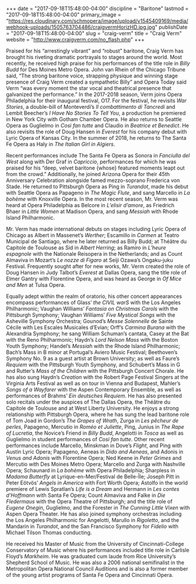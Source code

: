 +++
date = "2017-09-18T15:48:00-04:00"
discipline = "Baritone"
lastmod = "2017-09-18T15:48:00-04:00"
primary_image = "https://res.cloudinary.com/schmopera/image/upload/v1545409169/media/webhook-uploads/1505763704486/craigvermHorizHD.jpg.jpg"
publishDate = "2017-09-18T15:48:00-04:00"
slug = "craig-verm"
title = "Craig Verm"
website = "http://www.craigverm.com/no_flash.php"
+++

Praised for his “arrestingly vibrant” and “robust” baritone, Craig Verm has brought his riveting dramatic portrayals to stages around the world. Most recently, he received high praise for his performances of the title role in *Billy Budd* for Des Moines Metro Opera. John van Rhein of the Chicago Tribune said, “The strong baritone voice, strapping physique and winning stage presence of Craig Verm created a sympathetic Billy” and Opera Today said Verm “was every moment the star vocal and theatrical presence that galvanized the performance.” In the 2017-2018 season, Verm joins Opera Philadelphia for their inaugural festival, O17. For the festival, he revisits *War Stories*, a double-bill of Monteverdi’s *Il combattimento di Tancredi* and Lembit Beecher’s *I Have No Stories To Tell You*, a production he premiered in New York City with Gotham Chamber Opera. He also returns to Seattle Opera as Guglielmo in *Così fan tutte* and Claudio in *Beatrice et Benedict*. He also revisits the role of Doug Hansen in *Everest* for his company debut with Lyric Opera of Kansas City. In the summer of 2018, he returns to The Santa Fe Opera as Haly in *The Italian Girl in Algiers*.

Recent performances include The Santa Fe Opera as Sonora in *Fanciulla del West* along with Der Graf in *Capriccio*, performances for which he was praised for his “deep, velvet baritone {whose} featured moments leapt out from the crowd.” Additionally, he joined Arizona Opera for their 45th Anniversary Celebration alongside famed mezzo-soprano Frederica von Stade. He returned to Pittsburgh Opera as Ping in *Turandot*, made his debut with Seattle Opera as Papageno in *The Magic Flute*, and sang Marcello in *La bohème* with Knoxville Opera. In the most recent season, Mr. Verm was heard at Opera Philadelphia as Belcore in *L’elisir d’amore*, as Friedrich Bhaer in *Little Women* at Madison Opera, and sang *Messiah* with Rhode Island Philharmonic.

Mr. Verm has made international debuts on stages including Lyric Opera of Chicago as Albert in Massenet’s *Werther*; Escamillo in *Carmen* at Teatro Municipal de Santiago, where he later returned as Billy Budd; at Théâtre du Capitole de Toulouse as Sid in *Albert Herring*; as Ramiro in *L’heure espagnole* with the Nationale Reisopera in the Netherlands; and as Count Almaviva in Mozart’s *Le nozze di Figaro* at Seiji Ozawa’s Ongaku-juku Festival. Frequently sought after for new works, Mr. Verm created the role of Doug Hansen in Judy Talbot’s *Everest* at Dallas Opera, sang the title role of Elmer Gantry with Florentine Opera, and was heard as George in *Of Mice and Men* at Tulsa Opera.

Equally adept within the realm of oratorio, his other concert appearances encompass performances of Glass’ *the CIVIL warS* with the Los Angeles Philharmonic; Vaughan Williams’ *Fantasia on Christmas Carols* with the Pittsburgh Symphony; Vaughan Williams’ *Five Mystical Songs* with the Asheville Symphony Orchestra; Gounod’s *Messe Solennelle* de Sainte Cécile with Les Escales Musicales d’Evian; Orff’s *Carmina Burana* with the Alexandria Symphony; he sang William Schuman’s cantata, Casey at the Bat with the Reno Philharmonic; Haydn’s *Lord Nelson Mass* with the Boston Youth Symphony; Handel’s *Messiah* with the Rhode Island Philharmonic; Bach’s Mass in B minor at Portugal’s Aviero Music Festival; Beethoven’s Symphony No. 9 as a guest artist at Brown University; as well as Faure’s *Requiem* with the Pittsburgh Youth Symphony, and Schubert’s Mass in G and Rutter’s *Mass of the Children* with the Pittsburgh Concert Chorale. He has also sung Haydn’s *Creation* with the Robert Page Festival Singers at the Virginia Arts Festival as well as on tour in Vienna and Budapest, Mahler’s *Songs of a Wayfarer* with the Aspen Contemporary Ensemble, as well as performances of Brahms’ *Ein deutsches Requiem*. He has also presented solo recitals under the auspices of The Dallas Opera, the Théâtre du Capitole de Toulouse and at West Liberty University.
He enjoys a strong relationship with Pittsburgh Opera, where he has sung the lead baritone role of Tom Joad in Gordon’s *The Grapes of Wrath*, Zurga in *Les pêcheur de perles*, Papageno, Mercutio in *Roméo et Juliette*, Ping, Junius in *The Rape of Lucretia*, the Novice’s Friend in *Billy Budd*, Angelotti in *Tosca* as well as Guglielmo in student performances of *Così fan tutte*. Other recent performances include Marcello, Minskman in Dove’s *Flight*, and Ping with Austin Lyric Opera; Papageno, Aeneas in *Dido and Aeneas*, and Adonis in *Venus and Adonis* with Florentine Opera; Ned Keene in *Peter Grimes* and Mercutio with Des Moines Metro Opera; Marcello and Zurga with Nashville Opera; Schaunard in *La bohème* with Opera Philadelphia; Sharpless in *Madama Butterfly* at Lyrique-en-Mer/Festival de Belle-Île; Joseph Pitt in Peter Eötvös’ *Angels in America* with Fort Worth Opera; Astolfo in the world premiere of Lewis Spratlan’s *Life is a Dream* and Hermann in *Les contes d’Hoffmann* with Santa Fe Opera; Count Almaviva and Falke in *Die Fledermaus* with the Opera Theatre of Pittsburgh; and the title role of *Eugene Onegin*, Guglielmo, and the Forester in *The Cunning Little Vixen* with Aspen Opera Theater. He has also joined symphony orchestras including the Los Angeles Philharmonic for Angelotti, Marullo in *Rigoletto*, and the Mandarin in *Turandot*, and the San Francisco Symphony for *Fidelio* with Michael Tilson Thomas conducting.
 
He received his Master of Music from the University of Cincinnati-College Conservatory of Music where his performances included title role in Carlisle Floyd’s *Markheim*. He was graduated cum laude from Rice University’s Shepherd School of Music. He was also a 2006 national semifinalist in the Metropolitan Opera National Council Auditions and is also a former member of the young artist programs of Santa Fe Opera and Cincinnati Opera.
